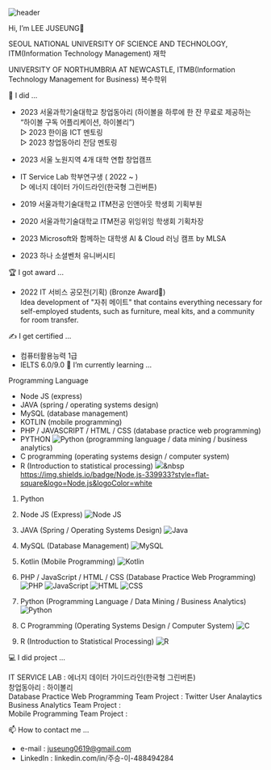 ![header](https://capsule-render.vercel.app/api?type=wave&color=auto&height=300&section=header&text=LEE%20JUSEUNG&fontSize=90)

Hi, I’m LEE JUSEUNG👋

SEOUL NATIONAL UNIVERSITY OF SCIENCE AND TECHNOLOGY, ITM(Information Technology Management) 재학

UNIVERSITY OF NORTHUMBRIA AT NEWCASTLE, ITMB(Information Technology Management for Business) 복수학위


📔 I did ...

- 2023 서울과학기술대학교 창업동아리 (하이볼을 하루에 한 잔 무료로 제공하는 “하이볼 구독 어플리케이션, 하이볼리”)  
    ▷ 2023 한이음 ICT 멘토링  
    ▷ 2023 창업동아리 전담 멘토링  

- 2023 서울 노원지역 4개 대학 연합 창업캠프

  
- IT Service Lab 학부연구생  ( 2022 ~ )  
    ▷ 에너지 데이터 가이드라인(한국형 그린버튼)

- 2019 서울과학기술대학교 ITM전공 인앤아웃 학생회 기획부원
- 2020 서울과학기술대학교 ITM전공 위잉위잉 학생회 기획차장
- 2023 Microsoft와 함께하는 대학생 AI & Cloud 러닝 캠프 by MLSA
- 2023 하나 소셜벤처 유니버시티


🏆 I got award ...


- 2022 IT 서비스 공모전(기획) (Bronze Award🥉)  
    Idea development of "자취 메이트" that contains everything necessary for self-employed students, such as furniture, meal kits, and a community for room transfer.
    


✍ I get certified ...
- 컴퓨터활용능력 1급
- IELTS 6.0/9.0
🌱 I’m currently learning ...

Programming Language
- Node JS (express)
- JAVA (spring / operating systems design)
- MySQL (database management)
- KOTLIN (mobile programming)
- PHP / JAVASCRIPT / HTML / CSS (database practice web programming)
- PYTHON ![Python](https://img.shields.io/badge/Python-3766AB?style=flat-square&logo=Python&logoColor=white) (programming language / data mining / business analytics)
- C programming (operating systems design / computer system)
- R (Introduction to statistical processing)
<img src="https://img.shields.io/badge/Python-3766AB?style=flat-square&logo=Python&logoColor=white"/></a>&nbsp 
https://img.shields.io/badge/Node.js-339933?style=flat-square&logo=Node.js&logoColor=white
1. Python


2. Node JS (Express)
![Node JS](https://img.shields.io/badge/Node.js-339933?style=flat-square&logo=Node.js&logoColor=white)

3. JAVA (Spring / Operating Systems Design)
![Java](https://img.shields.io/badge/Java-007396?style=flat-square&logo=Java&logoColor=white)

4. MySQL (Database Management)
![MySQL](https://img.shields.io/badge/MySQL-4479A1?style=flat-square&logo=MySQL&logoColor=white)

5. Kotlin (Mobile Programming)
![Kotlin](https://img.shields.io/badge/Kotlin-0095D5?style=flat-square&logo=Kotlin&logoColor=white)

6. PHP / JavaScript / HTML / CSS (Database Practice Web Programming)
![PHP](https://img.shields.io/badge/PHP-777BB4?style=flat-square&logo=PHP&logoColor=white)
![JavaScript](https://img.shields.io/badge/JavaScript-F7DF1E?style=flat-square&logo=JavaScript&logoColor=black)
![HTML](https://img.shields.io/badge/HTML-E34F26?style=flat-square&logo=HTML5&logoColor=white)
![CSS](https://img.shields.io/badge/CSS-1572B6?style=flat-square&logo=CSS3&logoColor=white)

7. Python (Programming Language / Data Mining / Business Analytics)
![Python](https://img.shields.io/badge/Python-3766AB?style=flat-square&logo=Python&logoColor=white)

8. C Programming (Operating Systems Design / Computer System)
![C](https://img.shields.io/badge/C-A8B9CC?style=flat-square&logo=C&logoColor=white)

9. R (Introduction to Statistical Processing)
![R](https://img.shields.io/badge/R-276DC3?style=flat-square&logo=R&logoColor=white)

💻 I did project ...

IT SERVICE LAB : 에너지 데이터 가이드라인(한국형 그린버튼)  
창업동아리 : 하이볼리  
Database Practice Web Programming Team Project : Twitter User Analaytics  
Business Analytics Team Project :   
Mobile Programming Team Project :   


📫 How to contact me ...

- e-mail : juseung0619@gmail.com
- LinkedIn : linkedin.com/in/주승-이-488494284
